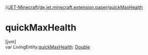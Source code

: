 //[JET-Minecraft](../../index.md)/[de.jet.minecraft.extension.paper](index.md)/[quickMaxHealth](quick-max-health.md)

# quickMaxHealth

[jvm]\
var LivingEntity.[quickMaxHealth](quick-max-health.md): [Double](https://kotlinlang.org/api/latest/jvm/stdlib/kotlin/-double/index.html)
